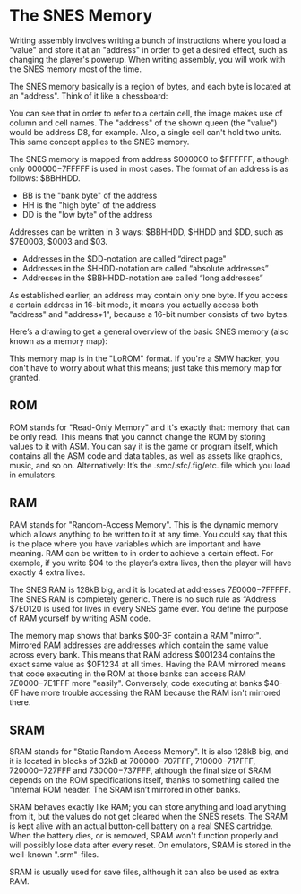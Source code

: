 # The SNES Memory

Writing assembly involves writing a bunch of instructions where you load a "value" and store it at an "address" in order to get a desired effect, such as changing the player's powerup. When writing assembly, you will work with the SNES memory most of the time.

The SNES memory basically is a region of bytes, and each byte is located at an "address". Think of it like a chessboard: 

You can see that in order to refer to a certain cell, the image makes use of column and cell names. The "address" of the shown queen (the "value") would be address D8, for example. Also, a single cell can't hold two units. This same concept applies to the SNES memory.

The SNES memory is mapped from address $000000 to $FFFFFF, although only $000000-$7FFFFF is used in most cases. The format of an address is as follows: $BBHHDD.

* BB is the "bank byte" of the address
* HH is the "high byte" of the address
* DD is the "low byte" of the address

Addresses can be written in 3 ways: $BBHHDD, $HHDD and $DD, such as $7E0003, $0003 and $03.
* Addresses in the $DD-notation are called “direct page"
* Addresses in the $HHDD-notation are called “absolute addresses”
* Addresses in the $BBHHDD-notation are called “long addresses”

As established earlier, an address may contain only one byte. If you access a certain address in 16-bit mode, it means you actually access both "address" and "address+1", because a 16-bit number consists of two bytes.

Here’s a drawing to get a general overview of the basic SNES memory (also known as a memory map):

This memory map is in the "LoROM" format. If you're a SMW hacker, you don't have to worry about what this means; just take this memory map for granted.

## ROM

ROM stands for "Read-Only Memory" and it's exactly that: memory that can be only read. This means that you cannot change the ROM by storing values to it with ASM. You can say it is the game or program itself, which contains all the ASM code and data tables, as well as assets like graphics, music, and so on. Alternatively: It’s the .smc/.sfc/.fig/etc. file which you load in emulators.

## RAM

RAM stands for "Random-Access Memory". This is the dynamic memory which allows anything to be written to it at any time. You could say that this is the place where you have variables which are important and have meaning. RAM can be written to in order to achieve a certain effect. For example, if you write $04 to the player’s extra lives, then the player will have exactly 4 extra lives.

The SNES RAM is 128kB big, and it is located at addresses $7E0000-$7FFFFF. The SNES RAM is completely generic. There is no such rule as “Address $7E0120 is used for lives in every SNES game ever. You define the purpose of RAM yourself by writing ASM code.

The memory map shows that banks $00-3F contain a RAM "mirror". Mirrored RAM addresses are addresses which contain the same value across every bank. This means that RAM address $001234 contains the exact same value as $0F1234 at all times. Having the RAM mirrored means that code executing in the ROM at those banks can access RAM $7E0000-$7E1FFF more "easily". Conversely, code executing at banks $40-6F have more trouble accessing the RAM because the RAM isn't mirrored there.

## SRAM
SRAM stands for "Static Random-Access Memory". It is also 128kB big, and it is located in blocks of 32kB at $700000-$707FFF, $710000-$717FFF, $720000-$727FFF and $730000-$737FFF, although the final size of SRAM depends on the ROM specifications itself, thanks to something called the "internal ROM header. The SRAM isn’t mirrored in other banks. 

SRAM behaves exactly like RAM; you can store anything and load anything from it, but the values do not get cleared when the SNES resets. The SRAM is kept alive with an actual button-cell battery on a real SNES cartridge. When the battery dies, or is removed, SRAM won't function properly and will possibly lose data after every reset. On emulators, SRAM is stored in the well-known ".srm"-files.

SRAM is usually used for save files, although it can also be used as extra RAM.
